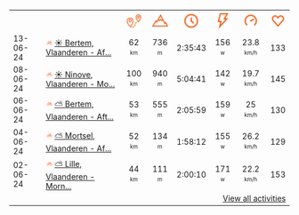 <table>
    <tr>
        <th></th>
        <th></th>
        <th align="center"><img src="https://raw.githubusercontent.com/robiningelbrecht/strava-activities/master/public/distance.svg" width="30" alt="distance" title="distance"/></th>
        <th align="center"><img src="https://raw.githubusercontent.com/robiningelbrecht/strava-activities/master/public/elevation.svg" width="30" alt="elevation" title="elevation"/></th>
        <th align="center"><img src="https://raw.githubusercontent.com/robiningelbrecht/strava-activities/master/public/time.svg" width="30" alt="time" title="time"/></th>
        <th align="center"><img src="https://raw.githubusercontent.com/robiningelbrecht/strava-activities/master/public/average-watt.svg" width="30" alt="average watts" title="average watts"/></th>
        <th align="center"><img src="https://raw.githubusercontent.com/robiningelbrecht/strava-activities/master/public/average-speed.svg" width="30" alt="average speed" title="average speed"/></th>
        <th align="center"><img src="https://raw.githubusercontent.com/robiningelbrecht/strava-activities/master/public/heart-rate.svg" width="30" alt="average heart rate" title="average heart rate"/></th>
    </tr>
            <tr>
            <td>13-06-24</td>
            <td>
                <img src="https://raw.githubusercontent.com/robiningelbrecht/strava-activities/master/public/activity-ride.svg" width="12" alt="☀️ Bertem, Vlaanderen - Afternoon Ride" title="☀️ Bertem, Vlaanderen - Afternoon Ride"/>
<a href="https://www.strava.com/activities/11644179925" title="Kcal: 1670 | Gear: None ">☀️ Bertem, Vlaanderen - Af...</a>
            </td>
            <td align="center">62 <sup><sub>km</sub></sup></td>
            <td align="center">736 <sup><sub>m</sub></sup></td>
            <td align="center">2:35:43</td>
            <td align="center">156 <sup><sub>w</sub></sup></td>
            <td align="center">23.8 <sup><sub>km/h</sub></sup></td>
            <td align="center">133</td>
        </tr>
            <tr>
            <td>08-06-24</td>
            <td>
                <img src="https://raw.githubusercontent.com/robiningelbrecht/strava-activities/master/public/activity-ride.svg" width="12" alt="☀️ Ninove, Vlaanderen - Morning Gravel Ride" title="☀️ Ninove, Vlaanderen - Morning Gravel Ride"/>
<a href="https://www.strava.com/activities/11604483562" title="Kcal: 3013 | Gear: None ">☀️ Ninove, Vlaanderen - Mo...</a>
            </td>
            <td align="center">100 <sup><sub>km</sub></sup></td>
            <td align="center">940 <sup><sub>m</sub></sup></td>
            <td align="center">5:04:41</td>
            <td align="center">142 <sup><sub>w</sub></sup></td>
            <td align="center">19.7 <sup><sub>km/h</sub></sup></td>
            <td align="center">145</td>
        </tr>
            <tr>
            <td>06-06-24</td>
            <td>
                <img src="https://raw.githubusercontent.com/robiningelbrecht/strava-activities/master/public/activity-ride.svg" width="12" alt="⛅ Bertem, Vlaanderen - Afternoon Ride" title="⛅ Bertem, Vlaanderen - Afternoon Ride"/>
<a href="https://www.strava.com/activities/11588797026" title="Kcal: 1377 | Gear: None ">⛅ Bertem, Vlaanderen - Aft...</a>
            </td>
            <td align="center">53 <sup><sub>km</sub></sup></td>
            <td align="center">555 <sup><sub>m</sub></sup></td>
            <td align="center">2:05:59</td>
            <td align="center">159 <sup><sub>w</sub></sup></td>
            <td align="center">25 <sup><sub>km/h</sub></sup></td>
            <td align="center">130</td>
        </tr>
            <tr>
            <td>04-06-24</td>
            <td>
                <img src="https://raw.githubusercontent.com/robiningelbrecht/strava-activities/master/public/activity-ride.svg" width="12" alt="⛅ Mortsel, Vlaanderen - Afternoon Ride" title="⛅ Mortsel, Vlaanderen - Afternoon Ride"/>
<a href="https://www.strava.com/activities/11571472934" title="Kcal: 1267 | Gear: None ">⛅ Mortsel, Vlaanderen - Af...</a>
            </td>
            <td align="center">52 <sup><sub>km</sub></sup></td>
            <td align="center">134 <sup><sub>m</sub></sup></td>
            <td align="center">1:58:12</td>
            <td align="center">155 <sup><sub>w</sub></sup></td>
            <td align="center">26.2 <sup><sub>km/h</sub></sup></td>
            <td align="center">129</td>
        </tr>
            <tr>
            <td>02-06-24</td>
            <td>
                <img src="https://raw.githubusercontent.com/robiningelbrecht/strava-activities/master/public/activity-ride.svg" width="12" alt="⛅ Lille, Vlaanderen - Morning Gravel Ride" title="⛅ Lille, Vlaanderen - Morning Gravel Ride"/>
<a href="https://www.strava.com/activities/11553523286" title="Kcal: 1405 | Gear: None ">⛅ Lille, Vlaanderen - Morn...</a>
            </td>
            <td align="center">44 <sup><sub>km</sub></sup></td>
            <td align="center">111 <sup><sub>m</sub></sup></td>
            <td align="center">2:00:10</td>
            <td align="center">171 <sup><sub>w</sub></sup></td>
            <td align="center">22.2 <sup><sub>km/h</sub></sup></td>
            <td align="center">153</td>
        </tr>
                <tr>
            <td colspan="8" align="right"><a href="https://github.com/robiningelbrecht/strava-activities#activities">View all activities</a></td>
        </tr>
    </table>
